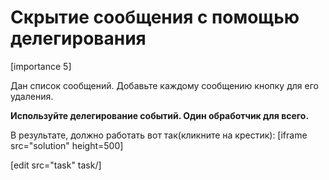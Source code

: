# Скрытие сообщения с помощью делегирования

[importance 5]

Дан список сообщений. Добавьте каждому сообщению кнопку для его удаления.

**Используйте делегирование событий. Один обработчик для всего.**

В результате, должно работать вот так(кликните на крестик):
[iframe src="solution" height=500]

[edit src="task" task/]